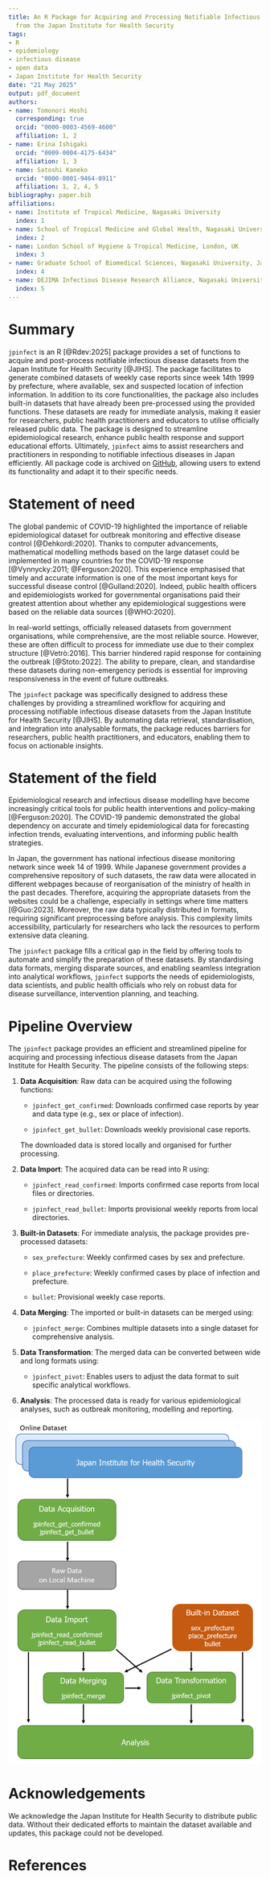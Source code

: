 ```yaml
---
title: An R Package for Acquiring and Processing Notifiable Infectious Diseases Dataset
  from the Japan Institute for Health Security
tags:
- R
- epidemiology
- infectious disease
- open data
- Japan Institute for Health Security
date: "21 May 2025"
output: pdf_document
authors:
- name: Tomonori Hoshi
  corresponding: true
  orcid: "0000-0003-4569-4600"
  affiliation: 1, 2
- name: Erina Ishigaki
  orcid: "0009-0004-4175-6434"
  affiliation: 1, 3
- name: Satoshi Kaneko
  orcid: "0000-0001-9464-0911"
  affiliation: 1, 2, 4, 5
bibliography: paper.bib
affiliations:
- name: Institute of Tropical Medicine, Nagasaki University
  index: 1
- name: School of Tropical Medicine and Global Health, Nagasaki University, Japan
  index: 2
- name: London School of Hygiene & Tropical Medicine, London, UK
  index: 3
- name: Graduate School of Biomedical Sciences, Nagasaki University, Japan
  index: 4
- name: DEJIMA Infectious Disease Research Alliance, Nagasaki University, Japan
  index: 5
---
```


# Summary

`jpinfect` is an R [@Rdev:2025] package provides a set of functions to acquire and post-process notifiable infectious disease datasets from the Japan Institute for Health Security [@JIHS]. The package facilitates to generate combined datasets of weekly case reports since week 14th 1999 by prefecture, where available, sex and suspected location of infection information. In addition to its core functionalities, the package also includes built-in datasets that have already been pre-processed using the provided functions. These datasets are ready for immediate analysis, making it easier for researchers, public health practitioners and educators to utilise officially released public data. The package is designed to streamline epidemiological research, enhance public health response and support educational efforts. Ultimately, `jpinfect` aims to assist researchers and practitioners in responding to notifiable infectious diseases in Japan efficiently. All package code is archived on [GitHub](https://github.com/TomonoriHoshi/jpinfect), allowing users to extend its functionality and adapt it to their specific needs.

# Statement of need

The global pandemic of COVID-19 highlighted the importance of reliable epidemiological dataset for outbreak monitoring and effective disease control [@Dehkordi:2020]. Thanks to computer advancements, mathematical modelling methods based on the large dataset could be implemented in many countries for the COVID-19 response [@Vynnycky:2011; @Ferguson:2020]. This experience emphasised that timely and accurate information is one of the most important keys for successful disease control [@Gulland:2020]. Indeed, public health officers and epidemiologists worked for governmental organisations paid their greatest attention about whether any epidemiological suggestions were based on the reliable data sources [@WHO:2020].

In real-world settings, officially released datasets from government organisations, while comprehensive, are the most reliable source. However, these are often difficult to process for immediate use due to their complex structure [@Vetrò:2016]. This barrier hindered rapid response for containing the outbreak [@Stoto:2022]. The ability to prepare, clean, and standardise these datasets during non-emergency periods is essential for improving responsiveness in the event of future outbreaks.

The `jpinfect` package was specifically designed to address these challenges by providing a streamlined workflow for acquiring and processing notifiable infectious disease datasets from the Japan Institute for Health Security [@JIHS]. By automating data retrieval, standardisation, and integration into analysable formats, the package reduces barriers for researchers, public health practitioners, and educators, enabling them to focus on actionable insights.

# Statement of the field

Epidemiological research and infectious disease modelling have become increasingly critical tools for public health interventions and policy-making [@Ferguson:2020]. The COVID-19 pandemic demonstrated the global dependency on accurate and timely epidemiological data for forecasting infection trends, evaluating interventions, and informing public health strategies.

In Japan, the government has national infectious disease monitoring network since week 14 of 1999. While Japanese government provides a comprehensive repository of such datasets, the raw data were allocated in different webpages because of reorganisation of the ministry of health in the past decades. Therefore, acquiring the appropriate datasets from the websites could be a challenge, especially in settings where time matters [@Guo:2023]. Moreover, the raw data typically distributed in formats, requiring significant preprocessing before analysis. This complexity limits accessibility, particularly for researchers who lack the resources to perform extensive data cleaning.

The `jpinfect` package fills a critical gap in the field by offering tools to automate and simplify the preparation of these datasets. By standardising data formats, merging disparate sources, and enabling seamless integration into analytical workflows, `jpinfect` supports the needs of epidemiologists, data scientists, and public health officials who rely on robust data for disease surveillance, intervention planning, and teaching.

# **Pipeline Overview**

The `jpinfect` package provides an efficient and streamlined pipeline for acquiring and processing infectious disease datasets from the Japan Institute for Health Security. The pipeline consists of the following steps:

1.  **Data Acquisition**: Raw data can be acquired using the following functions:

    -   `jpinfect_get_confirmed`: Downloads confirmed case reports by year and data type (e.g., sex or place of infection).

    -   `jpinfect_get_bullet`: Downloads weekly provisional case reports.

    The downloaded data is stored locally and organised for further processing.

2.  **Data Import**: The acquired data can be read into R using:

    -   `jpinfect_read_confirmed`: Imports confirmed case reports from local files or directories.

    -   `jpinfect_read_bullet`: Imports provisional weekly reports from local directories.

3.  **Built-in Datasets**: For immediate analysis, the package provides pre-processed datasets:

    -   `sex_prefecture`: Weekly confirmed cases by sex and prefecture.

    -   `place_prefecture`: Weekly confirmed cases by place of infection and prefecture.

    -   `bullet`: Provisional weekly case reports.

4.  **Data Merging**: The imported or built-in datasets can be merged using:

    -   `jpinfect_merge`: Combines multiple datasets into a single dataset for comprehensive analysis.

5.  **Data Transformation**: The merged data can be converted between wide and long formats using:

    -   `jpinfect_pivot`: Enables users to adjust the data format to suit specific analytical workflows.

6.  **Analysis**: The processed data is ready for various epidemiological analyses, such as outbreak monitoring, modelling and reporting.

![](Figure.png)

# Acknowledgements

We acknowledge the Japan Institute for Health Security to distribute public data. Without their dedicated efforts to maintain the dataset available and updates, this package could not be developed.

# References
